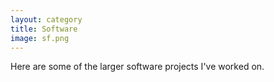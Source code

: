```yaml
---
layout: category
title: Software
image: sf.png
---
```


Here are some of the larger software projects I've worked on.
